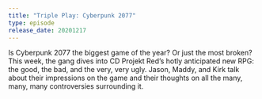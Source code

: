 ```yaml
---
title: "Triple Play: Cyberpunk 2077"
type: episode
release_date: 20201217
---
```

Is Cyberpunk 2077 the biggest game of the year? Or just the most broken? This week, the gang dives into CD Projekt Red’s hotly anticipated new RPG: the good, the bad, and the very, very ugly. Jason, Maddy, and Kirk talk about their impressions on the game and their thoughts on all the many, many, many controversies surrounding it.